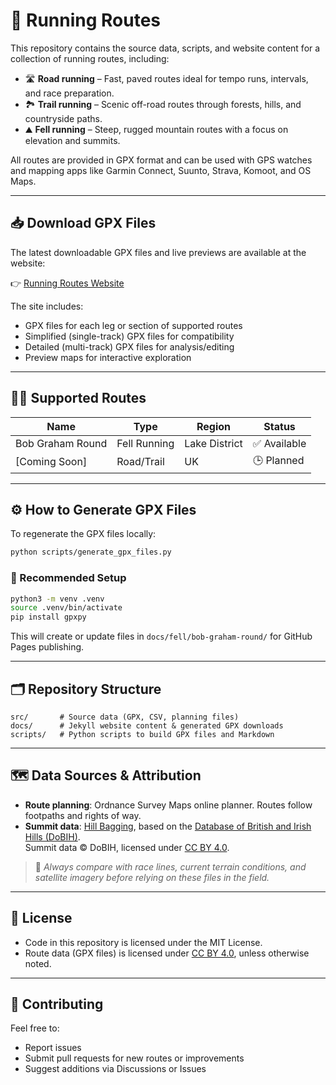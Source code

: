 # 🏃 Running Routes

This repository contains the source data, scripts, and website content for a collection of running routes, including:

- 🛣️ **Road running** – Fast, paved routes ideal for tempo runs, intervals, and race preparation.
- 🏞️ **Trail running** – Scenic off-road routes through forests, hills, and countryside paths.
- ⛰️ **Fell running** – Steep, rugged mountain routes with a focus on elevation and summits.

All routes are provided in GPX format and can be used with GPS watches and mapping apps like Garmin Connect, Suunto, Strava, Komoot, and OS Maps.

---

## 📥 Download GPX Files

The latest downloadable GPX files and live previews are available at the website:

👉 [Running Routes Website](https://thomasturrell.github.io/running-routes/)

The site includes:
- GPX files for each leg or section of supported routes
- Simplified (single-track) GPX files for compatibility
- Detailed (multi-track) GPX files for analysis/editing
- Preview maps for interactive exploration

---

## 🏃‍♂️ Supported Routes

| Name               | Type         | Region         | Status        |
|--------------------|--------------|----------------|---------------|
| Bob Graham Round   | Fell Running | Lake District  | ✅ Available   |
| [Coming Soon]      | Road/Trail   | UK             | 🕒 Planned     |

---

## ⚙️ How to Generate GPX Files

To regenerate the GPX files locally:

```bash
python scripts/generate_gpx_files.py
```

### 🐍 Recommended Setup

```bash
python3 -m venv .venv
source .venv/bin/activate
pip install gpxpy
```

This will create or update files in `docs/fell/bob-graham-round/` for GitHub Pages publishing.

---

## 🗂️ Repository Structure

```
src/       # Source data (GPX, CSV, planning files)
docs/      # Jekyll website content & generated GPX downloads
scripts/   # Python scripts to build GPX files and Markdown
```

---

## 🗺️ Data Sources & Attribution

- **Route planning**: Ordnance Survey Maps online planner. Routes follow footpaths and rights of way.
- **Summit data**: [Hill Bagging](https://www.hill-bagging.co.uk), based on the [Database of British and Irish Hills (DoBIH)](https://www.hills-database.co.uk/).  
  Summit data © DoBIH, licensed under [CC BY 4.0](https://creativecommons.org/licenses/by/4.0/).

> 🧭 *Always compare with race lines, current terrain conditions, and satellite imagery before relying on these files in the field.*

---

## 🧾 License

- Code in this repository is licensed under the MIT License.
- Route data (GPX files) is licensed under [CC BY 4.0](https://creativecommons.org/licenses/by/4.0/), unless otherwise noted.

---

## 🧰 Contributing

Feel free to:
- Report issues
- Submit pull requests for new routes or improvements
- Suggest additions via Discussions or Issues
